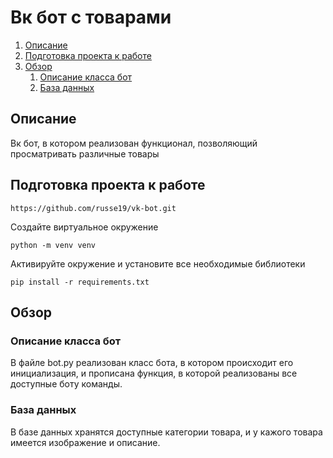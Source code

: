 # Вк бот с товарами

1. [Описание](#introduction)
2. [Подготовка проекта к работе](#paragraph1)
3. [Обзор](#paragraph2)
    1. [Описание класса бот](#subparagraph1)
    2. [База данных](#subparagraph2)


## Описание <a name="introduction"></a>
Вк бот, в котором реализован функционал, позволяющий просматривать различные товары

## Подготовка проекта к работе <a name="paragraph1"></a>

```
https://github.com/russe19/vk-bot.git
```

Создайте виртуальное окружение

```
python -m venv venv
```

Активируйте окружение и установите все необходимые библиотеки

```
pip install -r requirements.txt
```


## Обзор <a name="paragraph2"></a>
### Описание класса бот <a name="subparagraph1"></a>
В файле bot.py реализован класс бота, в котором происходит его инициализация, и прописана функция, в которой реализованы все доступные боту команды.
### База данных <a name="subparagraph2"></a>
В базе данных хранятся доступные категории товара, и у кажого товара имеется изображение и описание.

